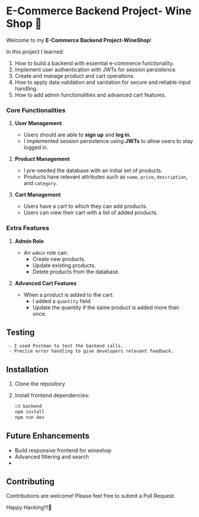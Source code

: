 # E-Commerce Backend Project- Wine Shop 🛒

Welcome to my **E-Commerce Backend Project-WineShop**!

In this project I learned:

1. How to build a backend with essential e-commerce functionality.
2. Implement user authentication with JWTs for session persistence.
3. Create and manage product and cart operations.
4. How to apply data validation and sanitation for secure and reliable input handling.
5. How to add admin functionalities and advanced cart features.

### Core Functionalities

1. **User Management**

   - Users should are able to **sign up** and **log in**.
   - I implemented session persistence using **JWTs** to allow users to stay logged in.

2. **Product Management**

   - I pre-seeded the database with an initial set of products.
   - Products have relevant attributes such as `name`, `price`, `description`, and `category`.

3. **Cart Management**

   - Users have a cart to which they can add products.
   - Users can view their cart with a list of added products.

### Extra Features

1. **Admin Role**

   - An `admin` role can:
     - Create new products.
     - Update existing products.
     - Delete products from the database.

2. **Advanced Cart Features**

   - When a product is added to the cart:
     - I added a `quantity` field.
     - Update the quantity if the same product is added more than once.

## Testing

     - I used Postman to test the backend calls.
     - Precice error handling to give developers relevant feedback.

## Installation

1. Clone the repository
2. Install frontend dependencies:

   ```bash
   cd backend
   npm install
   npm run dev
   ```

## Future Enhancements

- Build responsive frontend for wineshop
- Advanced filtering and search
-

## Contributing

Contributions are welcome! Please feel free to submit a Pull Request.

Happy Hacking!!!🤖
